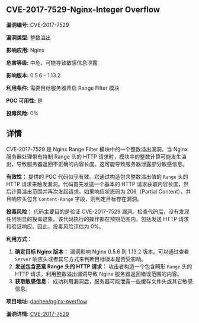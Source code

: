 ## CVE-2017-7529-Nginx-Integer Overflow

**漏洞编号:** CVE-2017-7529

**漏洞类型:** 整数溢出

**影响应用:** Nginx

**危害等级:** 中危，可能导致敏感信息泄露

**影响版本:** 0.5.6 - 1.13.2

**利用条件:** 需要目标服务器开启 Range Filter 模块

**POC 可用性:** 是

**投毒风险:** 0%

## 详情

CVE-2017-7529 是 Nginx Range Filter 模块中的一个整数溢出漏洞。当 Nginx 服务器处理带有特制 Range 头的 HTTP 请求时，模块中的整数计算可能发生溢出，导致服务器返回不正确的内容长度。这可能导致服务器泄露部分敏感信息。

**有效性：**
提供的 POC 代码似乎有效。它通过构造包含整数溢出值的 `Range` 头的 HTTP 请求来触发漏洞。代码首先发送一个基本的 HTTP 请求获取内容长度，然后计算溢出范围并再次发起请求。如果响应状态码为 206（Partial Content），并且响应头包含 `Content-Range` 字段，则判定目标存在漏洞。

**投毒风险：**
代码主要目的是验证 CVE-2017-7529 漏洞。检查代码后，没有发现任何明显的投毒迹象。该代码执行的操作都在预期范围内，包括发送 HTTP 请求和验证响应。因此，投毒风险评估为 0%。

**利用方式：**
1.  **确定目标 Nginx 版本：** 漏洞影响 Nginx 0.5.6 到 1.13.2 版本。可以通过查看 `Server` 响应头或者其它方式来判断目标版本是否受影响。
2.  **发送包含恶意 Range 头的 HTTP 请求：** 攻击者构造一个包含畸形 `Range` 头的 HTTP 请求，利用整数溢出漏洞导致 Nginx 服务器返回错误范围的内容。
3.  **获取敏感信息：** 成功利用漏洞后，服务器可能泄露一些缓存文件头或其它敏感信息。

**项目地址:** [daehee/nginx-overflow](https://github.com/daehee/nginx-overflow)

**漏洞详情:** [CVE-2017-7529](https://nvd.nist.gov/vuln/detail/CVE-2017-7529)